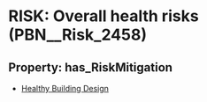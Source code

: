 # RISK: __Overall health risks__ (PBN__Risk_2458)

## Property: has_RiskMitigation

* [Healthy Building Design](PBN__Mitigation_140)

